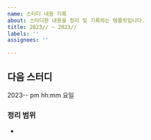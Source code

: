 ```yaml
---
name: 스터디 내용 기록
about: 스터디한 내용을 정리 및 기록하는 템플릿입니다.
title: 2023// ~ 2023//
labels: ''
assignees: ''

---
```


## 다음 스터디
2023-- pm hh:mm 요일

### 정리 범위
- 

